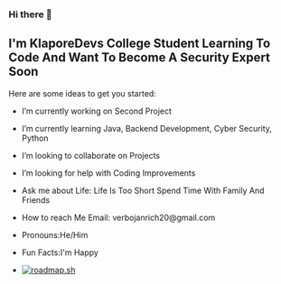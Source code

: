 ### Hi there 👋
<p><h2>I'm KlaporeDevs College Student Learning To Code And Want To Become A Security Expert Soon</h2></p>
<!--KlaporeDevs/KlaporeDevs is a ✨ _special_ ✨ repository because its `README.md` (this file) appears on your GitHub profile.-->

Here are some ideas to get you started:

- <p>I’m currently working on Second Project</p>
- <p>I’m currently learning Java, Backend Development, Cyber Security, Python</p>
- <p>I’m looking to collaborate on Projects</p>
- <p>I’m looking for help with Coding Improvements</p>
- <p>Ask me about Life: Life Is Too Short Spend Time With Family And Friends</p>
- <p>How to reach Me Email: verbojanrich20@gmail.com</p>
- <p>Pronouns:He/Him</p>
- <p>Fun Facts:I'm Happy</p>
- <a href="https://roadmap.sh"><img src="https://api.roadmap.sh/v1-badge/tall/64c38d78e244f2be6a48fd83?variant=dark" alt="roadmap.sh"/></a>
